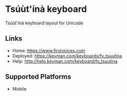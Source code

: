 Tsúùt'ínà keyboard
======================

Tsúùt'ínà keyboard layout for Unicode

Links
-----

 * Home:     <https://www.firstvoices.com>
 * Deployed: <https://keyman.com/keyboards/fv_tsuutina>
 * Help:     <http://help.keyman.com/keyboard/fv_tsuutina>
 
Supported Platforms
-------------------

 * Mobile
